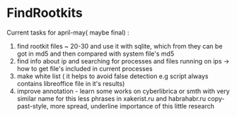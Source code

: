 # FindRootkits

Current tasks for april-may( maybe final) :
1) find rootkit files ~ 20-30 and use it with sqlite, which from they can be got in md5 and then compared with system file's md5 
2) find info about ip and searching for processes and files running on ips -> how to get file's included in current processes 
3) make white list ( it helps to avoid false detection e.g script always contains libreoffice file in it's results)
4) improve annotation - learn some works on cyberlibrica or smth with very similar name for this
less phrases in xakerist.ru and habrahabr.ru copy-past-style, more spread, underline importance of this little research

